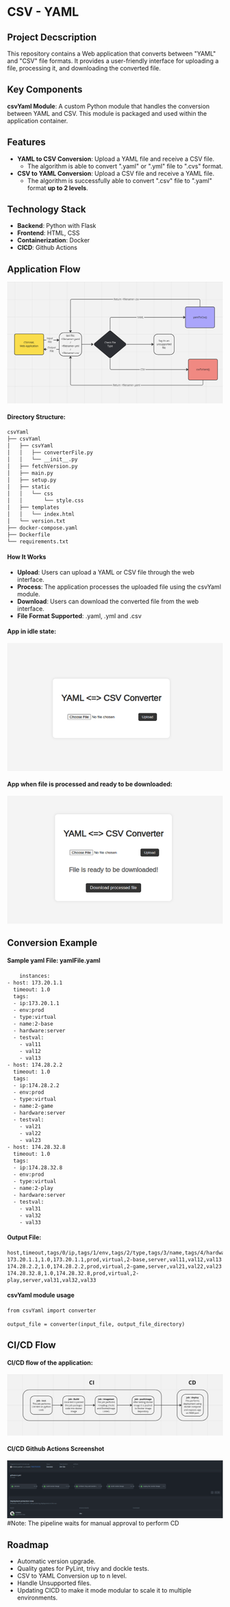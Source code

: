 # CSV - YAML

## Project Decscription
This repository contains a Web application that converts between "YAML" and "CSV" file formats. It provides a user-friendly interface for uploading a file, processing it, and downloading the converted file.

## Key Components
**csvYaml Module**: A custom Python module that handles the conversion between YAML and CSV. This module is packaged and used within the application container.

## Features
- **YAML to CSV Conversion**: Upload a YAML file and receive a CSV file.
    - The algorithm is able to convert ".yaml" or ".yml" file to ".cvs" format.
- **CSV to YAML Conversion**: Upload a CSV file and receive a YAML file.
    - The algorithm is successfully able to convert ".csv" file to ".yaml" format **up to 2 levels**.

## Technology Stack
- **Backend**: Python with Flask
- **Frontend**: HTML, CSS
- **Containerization**: Docker
- **CICD**: Github Actions

## Application Flow
![App - Idle](./readme-asset/appFlow.png)

#### Directory Structure:
```
csvYaml
├── csvYaml
│   ├── csvYaml
│   │   ├── converterFile.py
│   │   └── __init__.py
│   ├── fetchVersion.py
│   ├── main.py
│   ├── setup.py
│   ├── static
│   │   └── css
│   │       └── style.css
│   ├── templates
│   │   └── index.html
│   └── version.txt
├── docker-compose.yaml
├── Dockerfile
└── requirements.txt
```

#### How It Works
- **Upload**: Users can upload a YAML or CSV file through the web interface.
- **Process**: The application processes the uploaded file using the csvYaml module.
- **Download**: Users can download the converted file from the web interface.
- **File Format Supported**: .yaml, .yml and .csv

#### App in idle state:
![App - Idle](./readme-asset/appIdle.png)

#### App when file is processed and ready to be downloaded:
![App - Processed](./readme-asset/appProcessed.png)

## Conversion Example

#### Sample yaml File: yamlFile.yaml
```
    instances:
- host: 173.20.1.1
  timeout: 1.0
  tags:
  - ip:173.20.1.1
  - env:prod
  - type:virtual
  - name:2-base
  - hardware:server
  - testval:
    - val11
    - val12
    - val13
- host: 174.28.2.2
  timeout: 1.0
  tags:
  - ip:174.28.2.2
  - env:prod
  - type:virtual
  - name:2-game
  - hardware:server
  - testval:
    - val21
    - val22
    - val23
- host: 174.28.32.8
  timeout: 1.0
  tags:
  - ip:174.28.32.8
  - env:prod
  - type:virtual
  - name:2-play
  - hardware:server
  - testval:
    - val31
    - val32
    - val33
```

#### Output File:
```
host,timeout,tags/0/ip,tags/1/env,tags/2/type,tags/3/name,tags/4/hardware,tags/5/testval/0,tags/5/testval/1,tags/5/testval/2
173.20.1.1,1.0,173.20.1.1,prod,virtual,2-base,server,val11,val12,val13
174.28.2.2,1.0,174.28.2.2,prod,virtual,2-game,server,val21,val22,val23
174.28.32.8,1.0,174.28.32.8,prod,virtual,2-play,server,val31,val32,val33
```

#### csvYaml module usage
```
from csvYaml import converter

output_file = converter(input_file, output_file_directory)

```

## CI/CD Flow

#### CI/CD flow of the application:
![App - Idle](./readme-asset/cicdFlowchart.png)

#### CI/CD Github Actions Screenshot
![App - Idle](./readme-asset/cicdGithub.png)
#Note: The pipeline waits for manual approval to perform CD

## Roadmap
- Automatic version upgrade.
- Quality gates for PyLint, trivy and dockle tests.
- CSV to YAML Conversion up to n level.
- Handle Unsupported files.
- Updating CICD to make it mode modular to scale it to multiple environments.
